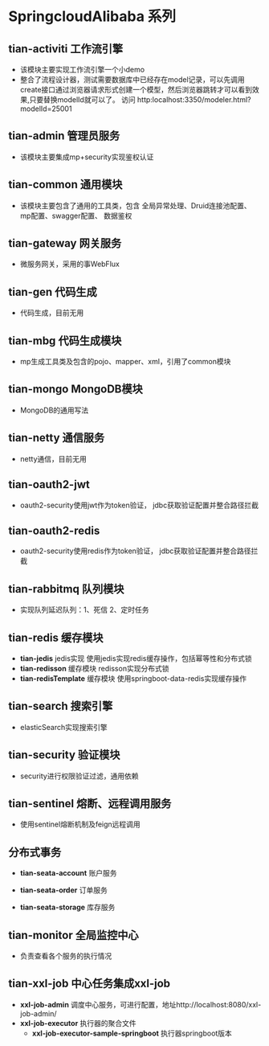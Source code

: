 # SpringcloudAlibaba 系列
## **tian-activiti** 工作流引擎
  - 该模块主要实现工作流引擎一个小demo
  - 整合了流程设计器，测试需要数据库中已经存在model记录，可以先调用create接口通过浏览器请求形式创建一个模型，然后浏览器跳转才可以看到效果,只要替换modelId就可以了。
             访问 http:localhost:3350/modeler.html?modelId=25001
## **tian-admin**  管理员服务
  - 该模块主要集成mp+security实现鉴权认证
## **tian-common**  通用模块
  - 该模块主要包含了通用的工具类，包含
    全局异常处理、Druid连接池配置、mp配置、swagger配置、
    数据鉴权
## **tian-gateway**  网关服务
  - 微服务网关，采用的事WebFlux
## **tian-gen**  代码生成
  - 代码生成，目前无用
## **tian-mbg**  代码生成模块
  - mp生成工具类及包含的pojo、mapper、xml，引用了common模块
## **tian-mongo**  MongoDB模块
  - MongoDB的通用写法
## **tian-netty**  通信服务
  - netty通信，目前无用
## **tian-oauth2-jwt**  
  - oauth2-security使用jwt作为token验证，
    jdbc获取验证配置并整合路径拦截
## **tian-oauth2-redis** 
  - oauth2-security使用redis作为token验证，
       jdbc获取验证配置并整合路径拦截
## **tian-rabbitmq**   队列模块
  - 实现队列延迟队列：1、死信  2、定时任务
## **tian-redis**   缓存模块
  - **tian-jedis**   jedis实现 
      使用jedis实现redis缓存操作，包括幂等性和分布式锁
  - **tian-redisson**  缓存模块
      redisson实现分布式锁
  - **tian-redisTemplate**  缓存模块
      使用springboot-data-redis实现缓存操作
## **tian-search**   搜索引擎
  - elasticSearch实现搜索引擎
## **tian-security**   验证模块
  - security进行权限验证过滤，通用依赖
## **tian-sentinel**   熔断、远程调用服务
  - 使用sentinel熔断机制及feign远程调用
## **分布式事务**
- **tian-seata-account**   账户服务

- **tian-seata-order**     订单服务

- **tian-seata-storage**   库存服务

## **tian-monitor** 全局监控中心

- 负责查看各个服务的执行情况

##  **tian-xxl-job** 中心任务集成xxl-job
- **xxl-job-admin**   调度中心服务，可进行配置，地址http://localhost:8080/xxl-job-admin/
- **xxl-job-executor**  执行器的聚合文件
  - **xxl-job-executor-sample-springboot**    执行器springboot版本